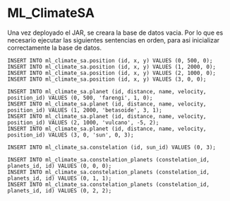 # ML_ClimateSA

Una vez deployado el JAR, se creara la base de datos vacia.
Por lo que es necesario ejecutar las siguientes sentencias en orden, para asi inicializar correctamente la base de datos.

```
INSERT INTO ml_climate_sa.position (id, x, y) VALUES (0, 500, 0);
INSERT INTO ml_climate_sa.position (id, x, y) VALUES (1, 2000, 0);
INSERT INTO ml_climate_sa.position (id, x, y) VALUES (2, 1000, 0);
INSERT INTO ml_climate_sa.position (id, x, y) VALUES (3, 0, 0);

INSERT INTO ml_climate_sa.planet (id, distance, name, velocity, position_id) VALUES (0, 500, 'farengi', 1, 0);
INSERT INTO ml_climate_sa.planet (id, distance, name, velocity, position_id) VALUES (1, 2000, 'betasoide', 3, 1);
INSERT INTO ml_climate_sa.planet (id, distance, name, velocity, position_id) VALUES (2, 1000, 'vulcano', -5, 2);
INSERT INTO ml_climate_sa.planet (id, distance, name, velocity, position_id) VALUES (3, 0, 'sun', 0, 3);

INSERT INTO ml_climate_sa.constelation (id, sun_id) VALUES (0, 3);

INSERT INTO ml_climate_sa.constelation_planets (constelation_id, planets_id, id) VALUES (0, 0, 0);
INSERT INTO ml_climate_sa.constelation_planets (constelation_id, planets_id, id) VALUES (0, 1, 1);
INSERT INTO ml_climate_sa.constelation_planets (constelation_id, planets_id, id) VALUES (0, 2, 2);
```
